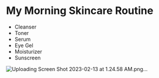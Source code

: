 # **My Morning Skincare Routine**

* Cleanser
* Toner
* Serum
* Eye Gel
* Moisturizer
* Sunscreen

![Uploading Screen Shot 2023-02-13 at 1.24.58 AM.png…]()

